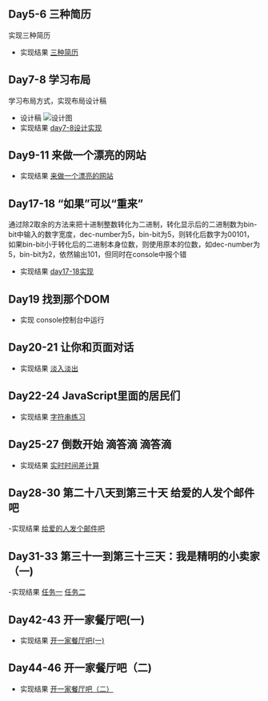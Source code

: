 ## Day5-6 三种简历
实现三种简历
- 实现结果
[三种简历](https://zzongxueyan.github.io/study/resume/index.html)
## Day7-8 学习布局
学习布局方式，实现布局设计稿
- 设计稿
![设计图](https://github.com/ZZongxueyan/study/blob/master/layout/%E8%AE%BE%E8%AE%A1%E7%A8%BF.png)
- 实现结果
[day7-8设计实现](https://zzongxueyan.github.io/study/layout/index.html)
## Day9-11 来做一个漂亮的网站
- 实现结果
[来做一个漂亮的网站](https://zzongxueyan.github.io/study/day9-11/index.html)
## Day17-18 “如果”可以“重来”
通过除2取余的方法来把十进制整数转化为二进制，转化显示后的二进制数为bin-bit中输入的数字宽度，dec-number为5，bin-bit为5，则转化后数字为00101，如果bin-bit小于转化后的二进制本身位数，则使用原本的位数，如dec-number为5，bin-bit为2，依然输出101，但同时在console中报个错
- 实现结果
[day17-18实现](https://zzongxueyan.github.io/study/day17-18/day17-18_1.html)
## Day19 找到那个DOM
- 实现 console控制台中运行
## Day20-21 让你和页面对话
- 实现结果
[淡入淡出](https://zzongxueyan.github.io/study/day20-21/day20-21-4(1).html)
## Day22-24 JavaScript里面的居民们
- 实现结果
[字符串练习](https://zzongxueyan.github.io/study/day22-24/code2.html)
## Day25-27 倒数开始 滴答滴 滴答滴
- 实现结果
[实时时间差计算](https://zzongxueyan.github.io/study/day25-27/code3.html)
## Day28-30 第二十八天到第三十天 给爱的人发个邮件吧
-实现结果
[给爱的人发个邮件吧](https://zzongxueyan.github.io/study/day28-30/code1.html)
## Day31-33 第三十一到第三十三天：我是精明的小卖家（一)
-实现结果
[任务一](https://zzongxueyan.github.io/study/day31-33/code1.html)
[任务二](https://zzongxueyan.github.io/study/day31-33/code2.html)
## Day42-43 开一家餐厅吧(一)
- 实现结果
[开一家餐厅吧(一)](https://zzongxueyan.github.io/study/day42-43/code1.html)
## Day44-46 开一家餐厅吧（二)
- 实现结果
[开一家餐厅吧（二）](https://zzongxueyan.github.io/study/day44-46/code1.html)

